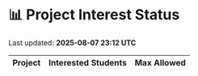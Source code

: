 # 📊 Project Interest Status

Last updated: **2025-08-07 23:12 UTC**

| Project | Interested Students | Max Allowed |
|---------|---------------------|-------------|
